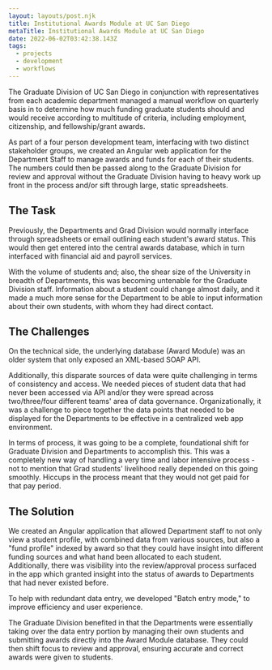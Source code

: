 ```yaml
---
layout: layouts/post.njk
title: Institutional Awards Module at UC San Diego
metaTitle: Institutional Awards Module at UC San Diego
date: 2022-06-02T03:42:38.143Z
tags:
  - projects
  - development
  - workflows
---
```

The Graduate Division of UC San Diego in conjunction with representatives from each academic department managed a manual workflow on quarterly basis in to determine how much funding graduate students should and would receive according to multitude of criteria, including employment, citizenship, and fellowship/grant awards.

As part of a four person development team, interfacing with two distinct stakeholder groups, we created an Angular web application for the Department Staff to manage awards and funds for each of their students. The numbers could then be passed along to the Graduate Division for review and approval without the Graduate Division having to heavy work up front in the process and/or sift through large, static spreadsheets.

## The Task

Previously, the Departments and Grad Division would normally interface through spreadsheets or email outlining each student's award status. This would then get entered into the central awards database, which in turn interfaced with financial aid and payroll services.

With the volume of students and; also, the shear size of the University in breadth of Departments, this was becoming untenable for the Graduate Division staff. Information about a student could change almost daily, and it made a much more sense for the Department to be able to input information about their own students, with whom they had direct contact.

## The Challenges

On the technical side, the underlying database (Award Module) was an older system that only exposed an XML-based SOAP API.

Additionally, this disparate sources of data were quite challenging in terms of consistency and access. We needed pieces of student data that had never been accessed via API and/or they were spread across two/three/four different teams' area of data governance. Organizationally, it was a challenge to piece together the data points that needed to be displayed for the Departments to be effective in a centralized web app environment. 

In terms of process, it was going to be a complete, foundational shift for Graduate Division and Departments to accomplish this. This was a completely new way of handling a very time and labor intensive process - not to mention that Grad students' livelihood really depended on this going smoothly. Hiccups in the process meant that they would not get paid for that pay period.

## The Solution

We created an Angular application that allowed Department staff to not only view a student profile, with combined data from various sources, but also a "fund profile" indexed by award so that they could have insight into different funding sources and what hand been allocated to each student. Additionally, there was visibility into the review/approval process surfaced in the app which granted insight into the status of awards to Departments that had never existed before.

To help with redundant data entry, we developed "Batch entry mode," to improve efficiency and user experience.

The Graduate Division benefited in that the Departments were essentially taking over the data entry portion by managing their own students and submitting awards directly into the Award Module database. They could then shift focus to review and approval, ensuring accurate and correct awards were given to students.